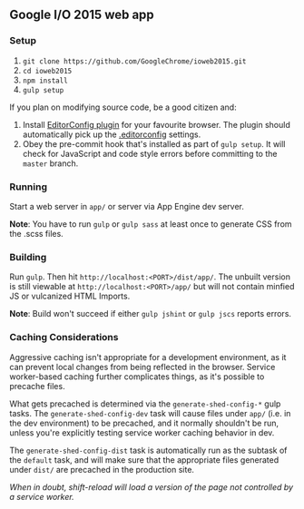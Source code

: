 ## Google I/O 2015 web app

### Setup

1. `git clone https://github.com/GoogleChrome/ioweb2015.git`
2. `cd ioweb2015`
3. `npm install`
4. `gulp setup`

If you plan on modifying source code, be a good citizen and:

1. Install [EditorConfig plugin](http://editorconfig.org/#download) for your favourite browser.
   The plugin should automatically pick up the [.editorconfig](.editorconfig) settings.
2. Obey the pre-commit hook that's installed as part of `gulp setup`.
   It will check for JavaScript and code style errors before committing to the `master` branch.

### Running

Start a web server in `app/` or server via App Engine dev server.

**Note**: You have to run `gulp` or `gulp sass` at least once to generate CSS from the .scss files.

### Building

Run `gulp`. Then hit `http://localhost:<PORT>/dist/app/`. The unbuilt version is still viewable at `http://localhost:<PORT>/app/` but will not contain minfied JS or vulcanized HTML Imports.

**Note**: Build won't succeed if either `gulp jshint` or `gulp jscs` reports errors.

### Caching Considerations

Aggressive caching isn't appropriate for a development environment,
as it can prevent local changes from being reflected in the browser.
Service worker-based caching further complicates things, as it's possible to precache files.

What gets precached is determined via the `generate-shed-config-*` gulp tasks.
The `generate-shed-config-dev` task will cause files under `app/` (i.e. in the dev environment) to be precached,
and it normally shouldn't be run,
unless you're explicitly testing service worker caching behavior in dev.

The `generate-shed-config-dist` task is automatically run as the subtask of the `default` task,
and will make sure that the appropriate files generated under `dist/` are precached in the production site.

_When in doubt, shift-reload will load a version of the page not controlled by a service worker._
